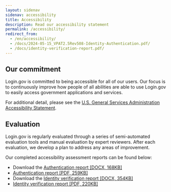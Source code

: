 ```yaml
---
layout: sidenav
sidenav: accessibility
title: Accessibility
description: Read our accessibility statement
permalink: /accessibility/
redirect_from:
  - /en/accessibility/
  - /docs/2024-05-15_VPAT2.5Rev508-Identity-Authentication.pdf/
  - /docs/identity-verification-report.pdf/
---
```


## Our commitment
Login.gov is committed to being accessible for all of our users. Our focus is to continuously improve how people of all abilities are able to use Login.gov to easily access government applications and services.

For additional detail, please see the [U.S. General Services Administration Accessibility Statement](https://www.gsa.gov/website-information/accessibility-statement).

## Evaluation
Login.gov is regularly evaluated through a series of semi-automated evaluation tools and manual evaluation by expert reviewers. After each evaluation, we develop a plan to address any areas of improvement.

Our completed accessibility assessment reports can be found below:

* Download the [Authentication report [DOCX, 168KB]](/docs/2025-02-26_VPAT2.5Rev508-Identity-Authentication.docx)
* [Authentication report [PDF, 259KB]](/docs/2025-02-26_VPAT2.5Rev508-Identity-Authentication.pdf)
* Download the [Identity verification report [DOCX, 354KB]](/docs/2025-02-26_VPAT2.4Rev508-Identity-Verification-IdV.docx)
* [Identity verification report [PDF, 220KB]](/docs/2025-02-26_VPAT2.4Rev508-Identity-Verification-IdV.pdf)
